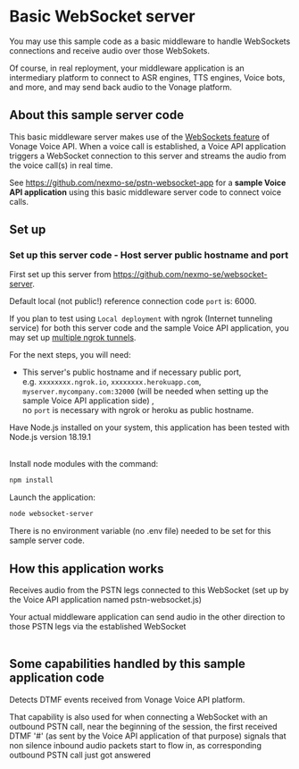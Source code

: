 # Basic WebSocket server

You may use this sample code as a basic middleware to handle WebSockets connections and receive audio over those WebSokets.

Of course, in real reployment, your middleware application is an intermediary platform to connect to ASR engines, TTS engines, Voice bots, and more, and may send back audio to the Vonage platform.

## About this sample server code

This basic middleware server makes use of the [WebSockets feature](https://developer.vonage.com/en/voice/voice-api/concepts/websockets) of Vonage Voice API. When a voice call is established, a Voice API application triggers a WebSocket connection to this server and streams the audio from the voice call(s) in real time.

See https://github.com/nexmo-se/pstn-websocket-app for a **sample Voice API application** using this basic middleware server code to connect voice calls.

## Set up

### Set up this server code - Host server public hostname and port

First set up this server from https://github.com/nexmo-se/websocket-server.

Default local (not public!) reference connection code `port` is: 6000.

If you plan to test using `Local deployment` with ngrok (Internet tunneling service) for both this server code and the sample Voice API application, you may set up [multiple ngrok tunnels](https://ngrok.com/docs/agent/config/#tunnel-configurations).

For the next steps, you will need:
- This server's public hostname and if necessary public port,</br>
e.g. `xxxxxxxx.ngrok.io`, `xxxxxxxx.herokuapp.com`, `myserver.mycompany.com:32000` (will be needed when setting up the sample Voice API application side) ,</br>
no `port` is necessary with ngrok or heroku as public hostname.</br>

Have Node.js installed on your system, this application has been tested with Node.js version 18.19.1<br><br>

Install node modules with the command:<br>
 ```bash
npm install
```

Launch the application:<br>
```bash
node websocket-server
```

There is no environment variable (no .env file) needed to be set for this sample server code.<br>

## How this application works

Receives audio from the PSTN legs connected to this WebSocket (set up by the Voice API application named pstn-websocket.js)<br>

Your actual middleware application can send audio in the other direction to those PSTN legs via the established WebSocket<br><br>



## Some capabilities handled by this sample application code

Detects DTMF events received from Vonage Voice API platform.<br>

That capability is also used for when connecting a WebSocket with an outbound PSTN call, near the beginning of the session, the first received DTMF '#' (as sent by the Voice API application of that purpose) signals that non silence inbound audio packets start to flow in, as corresponding outbound PSTN call just got answered<br><br>